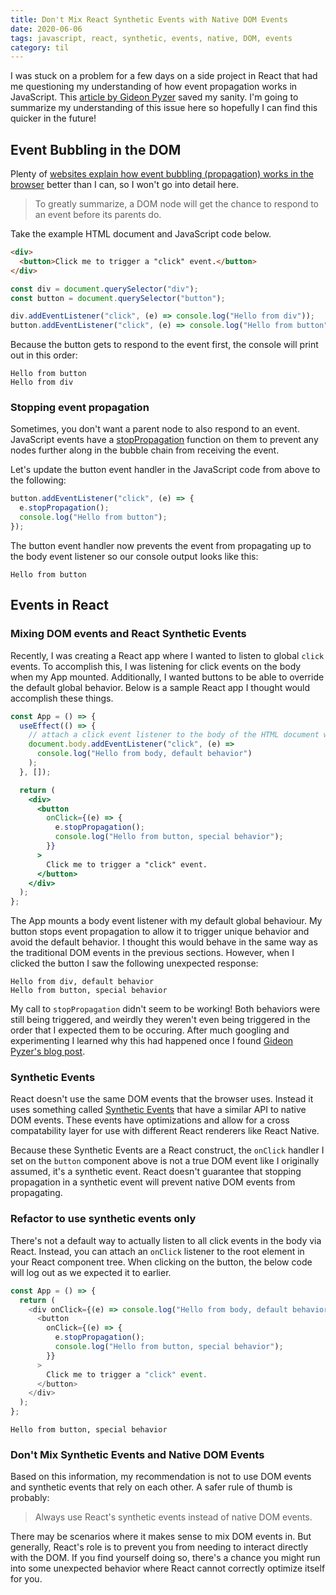 ```yaml
---
title: Don't Mix React Synthetic Events with Native DOM Events
date: 2020-06-06
tags: javascript, react, synthetic, events, native, DOM, events
category: til
---
```


I was stuck on a problem for a few days on a side project in React that had me questioning my understanding of how event propagation works in JavaScript. This [article by Gideon Pyzer](https://gideonpyzer.dev/blog/2018/12/29/event-propagation-react-synthetic-events-vs-native-events/) saved my sanity. I'm going to summarize my understanding of this issue here so hopefully I can find this quicker in the future!

## Event Bubbling in the DOM

Plenty of [websites explain how event bubbling (propagation) works in the browser](https://javascript.info/bubbling-and-capturing) better than I can, so I won't go into detail here.

> To greatly summarize, a DOM node will get the chance to respond to an event before its parents do.

Take the example HTML document and JavaScript code below.

```html
<div>
  <button>Click me to trigger a "click" event.</button>
</div>
```

```js
const div = document.querySelector("div");
const button = document.querySelector("button");

div.addEventListener("click", (e) => console.log("Hello from div"));
button.addEventListener("click", (e) => console.log("Hello from button"));
```

Because the button gets to respond to the event first, the console will print out in this order:

```
Hello from button
Hello from div
```

### Stopping event propagation

Sometimes, you don't want a parent node to also respond to an event. JavaScript events have a [stopPropagation](https://developer.mozilla.org/en-US/docs/Web/API/Event/stopPropagation) function on them to prevent any nodes further along in the bubble chain from receiving the event.

Let's update the button event handler in the JavaScript code from above to the following:

```js
button.addEventListener("click", (e) => {
  e.stopPropagation();
  console.log("Hello from button");
});
```

The button event handler now prevents the event from propagating up to the body event listener so our console output looks like this:

```
Hello from button
```

## Events in React

### Mixing DOM events and React Synthetic Events

Recently, I was creating a React app where I wanted to listen to global `click` events. To accomplish this, I was listening for click events on the body when my App mounted. Additionally, I wanted buttons to be able to override the default global behavior. Below is a sample React app I thought would accomplish these things.

```jsx
const App = () => {
  useEffect(() => {
    // attach a click event listener to the body of the HTML document when App "mounts"
    document.body.addEventListener("click", (e) =>
      console.log("Hello from body, default behavior")
    );
  }, []);

  return (
    <div>
      <button
        onClick={(e) => {
          e.stopPropagation();
          console.log("Hello from button, special behavior");
        }}
      >
        Click me to trigger a "click" event.
      </button>
    </div>
  );
};
```

The App mounts a body event listener with my default global behaviour. My button stops event propagation to allow it to trigger unique behavior and avoid the default behavior. I thought this would behave in the same way as the traditional DOM events in the previous sections. However, when I clicked the button I saw the following unexpected response:

```
Hello from div, default behavior
Hello from button, special behavior
```

My call to `stopPropagation` didn't seem to be working! Both behaviors were still being triggered, and weirdly they weren't even being triggered in the order that I expected them to be occuring. After much googling and experimenting I learned why this had happened once I found [Gideon Pyzer's blog post](https://gideonpyzer.dev/blog/2018/12/29/event-propagation-react-synthetic-events-vs-native-events/).

### Synthetic Events

React doesn't use the same DOM events that the browser uses. Instead it uses something called [Synthetic Events](https://reactjs.org/docs/events.html) that have a similar API to native DOM events. These events have optimizations and allow for a cross compatability layer for use with different React renderers like React Native.

Because these Synthetic Events are a React construct, the `onClick` handler I set on the `button` component above is not a true DOM event like I originally assumed, it's a synthetic event. React doesn't guarantee that stopping propagation in a synthetic event will prevent native DOM events from propagating.

### Refactor to use synthetic events only

There's not a default way to actually listen to all click events in the body via React. Instead, you can attach an `onClick` listener to the root element in your React component tree. When clicking on the button, the below code will log out as we expected it to earlier.

```js
const App = () => {
  return (
    <div onClick={(e) => console.log("Hello from body, default behavior")}>
      <button
        onClick={(e) => {
          e.stopPropagation();
          console.log("Hello from button, special behavior");
        }}
      >
        Click me to trigger a "click" event.
      </button>
    </div>
  );
};
```

```
Hello from button, special behavior
```

### Don't Mix Synthetic Events and Native DOM Events

Based on this information, my recommendation is not to use DOM events and synthetic events that rely on each other. A safer rule of thumb is probably:

> Always use React's synthetic events instead of native DOM events.

There may be scenarios where it makes sense to mix DOM events in. But generally, React's role is to prevent you from needing to interact directly with the DOM. If you find yourself doing so, there's a chance you might run into some unexpected behavior where React cannot correctly optimize itself for you.
